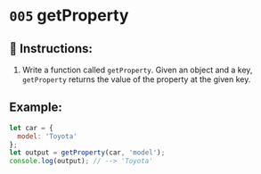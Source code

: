# `005` getProperty

## 📝 Instructions: 

1. Write a function called `getProperty`. Given an object and a key, `getProperty` returns the value of the property at the given key. 

## Example:

```Javascript
let car = {
  model: 'Toyota'
};
let output = getProperty(car, 'model');
console.log(output); // --> 'Toyota'
```
